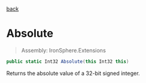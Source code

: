 ﻿

[back](/IronSphere.Extensions/IntegerExtension)

# Absolute

> Assembly: IronSphere.Extensions

```csharp
public static Int32 Absolute(this Int32 this)
```

Returns the absolute value of a 32-bit signed integer.

 